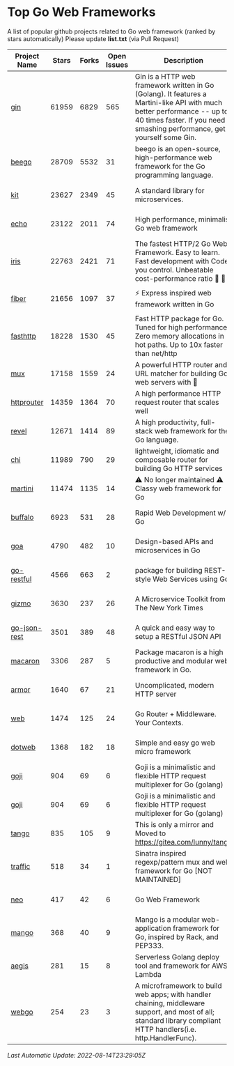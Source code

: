 # Top Go Web Frameworks
A list of popular github projects related to Go web framework (ranked by stars automatically)
Please update **list.txt** (via Pull Request)

| Project Name | Stars | Forks | Open Issues | Description | Last Commit |
| ------------ | ----- | ----- | ----------- | ----------- | ----------- |
| [gin](https://github.com/gin-gonic/gin) | 61959 | 6829 | 565 | Gin is a HTTP web framework written in Go (Golang). It features a Martini-like API with much better performance -- up to 40 times faster. If you need smashing performance, get yourself some Gin. | 2022-08-02 07:28:30 |
| [beego](https://github.com/beego/beego) | 28709 | 5532 | 31 | beego is an open-source, high-performance web framework for the Go programming language. | 2022-07-30 08:03:02 |
| [kit](https://github.com/go-kit/kit) | 23627 | 2349 | 45 | A standard library for microservices. | 2022-08-08 18:08:42 |
| [echo](https://github.com/labstack/echo) | 23122 | 2011 | 74 | High performance, minimalist Go web framework | 2022-08-10 20:12:40 |
| [iris](https://github.com/kataras/iris) | 22763 | 2421 | 71 | The fastest HTTP/2 Go Web Framework. Easy to learn. Fast development with Code you control. Unbeatable cost-performance ratio :leaves: :rocket: | 谢谢 | | 2022-08-14 22:36:22 |
| [fiber](https://github.com/gofiber/fiber) | 21656 | 1097 | 37 | ⚡️ Express inspired web framework written in Go | 2022-08-09 14:14:41 |
| [fasthttp](https://github.com/valyala/fasthttp) | 18228 | 1530 | 45 | Fast HTTP package for Go. Tuned for high performance. Zero memory allocations in hot paths. Up to 10x faster than net/http | 2022-08-14 09:31:57 |
| [mux](https://github.com/gorilla/mux) | 17158 | 1559 | 24 | A powerful HTTP router and URL matcher for building Go web servers with 🦍 | 2022-06-26 11:46:01 |
| [httprouter](https://github.com/julienschmidt/httprouter) | 14359 | 1364 | 70 | A high performance HTTP request router that scales well | 2022-06-03 15:51:59 |
| [revel](https://github.com/revel/revel) | 12671 | 1414 | 89 | A high productivity, full-stack web framework for the Go language. | 2022-04-12 20:53:30 |
| [chi](https://github.com/go-chi/chi) | 11989 | 790 | 29 | lightweight, idiomatic and composable router for building Go HTTP services | 2022-08-12 14:46:59 |
| [martini](https://github.com/go-martini/martini) | 11474 | 1135 | 14 | ⚠️ No longer maintained ⚠️  Classy web framework for Go | 2017-01-21 21:58:54 |
| [buffalo](https://github.com/gobuffalo/buffalo) | 6923 | 531 | 28 | Rapid Web Development w/ Go | 2022-07-12 16:59:03 |
| [goa](https://github.com/goadesign/goa) | 4790 | 482 | 10 | Design-based APIs and microservices in Go | 2022-08-10 03:21:59 |
| [go-restful](https://github.com/emicklei/go-restful) | 4566 | 663 | 2 | package for building REST-style Web Services using Go | 2022-07-21 18:55:23 |
| [gizmo](https://github.com/nytimes/gizmo) | 3630 | 237 | 26 | A Microservice Toolkit from The New York Times | 2021-04-30 15:27:05 |
| [go-json-rest](https://github.com/ant0ine/go-json-rest) | 3501 | 389 | 48 | A quick and easy way to setup a RESTful JSON API | 2017-09-13 04:12:08 |
| [macaron](https://github.com/go-macaron/macaron) | 3306 | 287 | 5 | Package macaron is a high productive and modular web framework in Go. | 2022-06-06 01:40:09 |
| [armor](https://github.com/labstack/armor) | 1640 | 67 | 21 | Uncomplicated, modern HTTP server | 2019-08-03 18:10:09 |
| [web](https://github.com/gocraft/web) | 1474 | 125 | 24 | Go Router + Middleware. Your Contexts. | 2019-02-07 15:06:52 |
| [dotweb](https://github.com/devfeel/dotweb) | 1368 | 182 | 18 | Simple and easy go web micro framework | 2022-08-11 09:03:59 |
| [goji](https://github.com/goji/goji) | 904 | 69 | 6 | Goji is a minimalistic and flexible HTTP request multiplexer for Go (golang) | 2019-01-26 23:58:29 |
| [goji](https://github.com/goji/goji) | 904 | 69 | 6 | Goji is a minimalistic and flexible HTTP request multiplexer for Go (golang) | 2019-01-26 23:58:29 |
| [tango](https://github.com/lunny/tango) | 835 | 105 | 9 | This is only a mirror and Moved to https://gitea.com/lunny/tango | 2019-05-17 03:31:10 |
| [traffic](https://github.com/gravityblast/traffic) | 518 | 34 | 1 | Sinatra inspired regexp/pattern mux and web framework for Go [NOT MAINTAINED] | 2015-11-26 21:31:07 |
| [neo](https://github.com/ivpusic/neo) | 417 | 42 | 6 | Go Web Framework | 2017-08-14 23:54:31 |
| [mango](https://github.com/paulbellamy/mango) | 368 | 40 | 9 | Mango is a modular web-application framework for Go, inspired by Rack, and PEP333. | 2017-10-17 08:18:43 |
| [aegis](https://github.com/tmaiaroto/aegis) | 281 | 15 | 8 | Serverless Golang deploy tool and framework for AWS Lambda | 2019-07-28 17:59:41 |
| [webgo](https://github.com/bnkamalesh/webgo) | 254 | 23 | 3 | A microframework to build web apps; with handler chaining, middleware support, and most of all; standard library compliant HTTP handlers(i.e. http.HandlerFunc). | 2022-06-19 08:53:25 |

*Last Automatic Update: 2022-08-14T23:29:05Z*